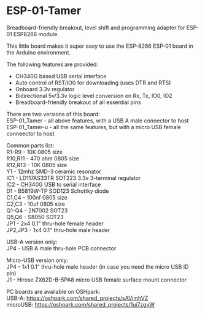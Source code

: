 # ESP-01-Tamer
Breadboard-friendly breakout, level shift and programming adapter for ESP-01 ESP8266 module.

This little board makes it super easy to use the ESP-8266 ESP-01 board in the Arduino environment.  

The following features are provided:  
- CH340G based USB serial interface  
- Auto control of RST/IO0 for downloading (uses DTR and RTS)  
- Onboard 3.3v regulator  
- Bidirectional 5v/3.3v logic level conversion on Rx, Tx, IO0, IO2  
- Breadboard-friendly breakout of all essential pins  

There are two versions of this board:  
ESP-01_Tamer   - all above features, with a USB A male connector to host  
ESP-01_Tamer-u - all the same features, but with a micro USB female conneector to host  

Common parts list:  
R1-R9 -   10K 0805 size  
R10,R11 - 470 ohm 0805 size  
R12,R13 - 10K 0805 size  
Y1 - 12mhz SMD-3 ceramic resonator  
IC1 - LD117AS33TR SOT223 3.3v 3-terminal regulator  
IC2 - CH340G USB to serial interface  
D1 - B5819W-TP SOD123 Schottky diode  
C1,C4 - 100nf 0805 size  
C2,C3 - 10uf 0805 size  
Q1-Q4 - 2N7002 SOT23  
Q5,Q6 - S8050 SOT23  
JP1 - 2x4 0.1" thru-hole female header  
JP2,JP3 - 1x4 0.1" thru-hole male header  

USB-A version only:  
JP4 - USB A male thru-hole PCB connector  

Micro-USB version only:  
JP4 - 1x1 0.1" thru-hole male header (in case you need the micro USB ID pin)  
J1 - Hirose  ZX62D-B-5PA8 micro USB female surface mount connector  

PC boards are available on OSHpark:  
USB-A:  <https://oshpark.com/shared_projects/sAVimhVZ>  
microUSB: <https://oshpark.com/shared_projects/1ui7zgvW>  

